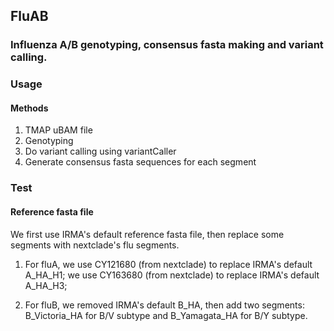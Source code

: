 ## FluAB

### Influenza A/B genotyping, consensus fasta making and variant calling.




### Usage


#### Methods

1. TMAP uBAM file
2. Genotyping
3. Do variant calling using variantCaller 
4. Generate consensus fasta sequences for each segment


### Test



#### Reference fasta file

We first use IRMA's default reference fasta file, then replace some segments with nextclade's flu segments.

1. For fluA, we use CY121680 (from nextclade) to replace IRMA's default A_HA_H1;
we use CY163680 (from nextclade) to replace IRMA's default A_HA_H3;

2. For fluB, we removed IRMA's default B_HA, then add two segments: B_Victoria_HA for B/V subtype and B_Yamagata_HA for B/Y subtype.



